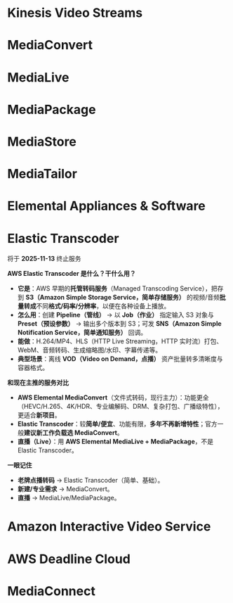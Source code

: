 # Kinesis Video Streams

# MediaConvert

# MediaLive

# MediaPackage

# MediaStore

# MediaTailor

# Elemental Appliances & Software

# Elastic Transcoder

将于 **2025-11-13** 终止服务

**AWS Elastic Transcoder 是什么？干什么用？**

- **它是**：AWS 早期的**托管转码服务**（Managed Transcoding Service），把存到 **S3（Amazon Simple Storage Service，简单存储服务）** 的视频/音频**批量转成**不同**格式/码率/分辨率**，以便在各种设备上播放。
- **怎么用**：创建 **Pipeline（管线）** → 以 **Job（作业）** 指定输入 S3 对象与**Preset（预设参数）** → 输出多个版本到 S3；可发 **SNS（Amazon Simple Notification Service，简单通知服务）** 回调。
- **能做**：H.264/MP4、HLS（HTTP Live Streaming，HTTP 实时流）打包、WebM、音频转码、生成缩略图/水印、字幕传递等。
- **典型场景**：离线 **VOD（Video on Demand，点播）** 资产批量转多清晰度与容器格式。

**和现在主推的服务对比**

- **AWS Elemental MediaConvert**（文件式转码，现行主力）：功能更全（HEVC/H.265、4K/HDR、专业编解码、DRM、复杂打包、广播级特性），更适合**新项目**。
- **Elastic Transcoder**：较**简单/便宜**、功能有限，**多年不再新增特性**；官方一般**建议新工作负载选 MediaConvert**。
- **直播（Live）**：用 **AWS Elemental MediaLive + MediaPackage**，不是 Elastic Transcoder。

**一眼记住**

- **老牌点播转码** → Elastic Transcoder（简单、基础）。
- **新建/专业需求** → MediaConvert。
- **直播** → MediaLive/MediaPackage。





# Amazon Interactive Video Service

# AWS Deadline Cloud

# MediaConnect